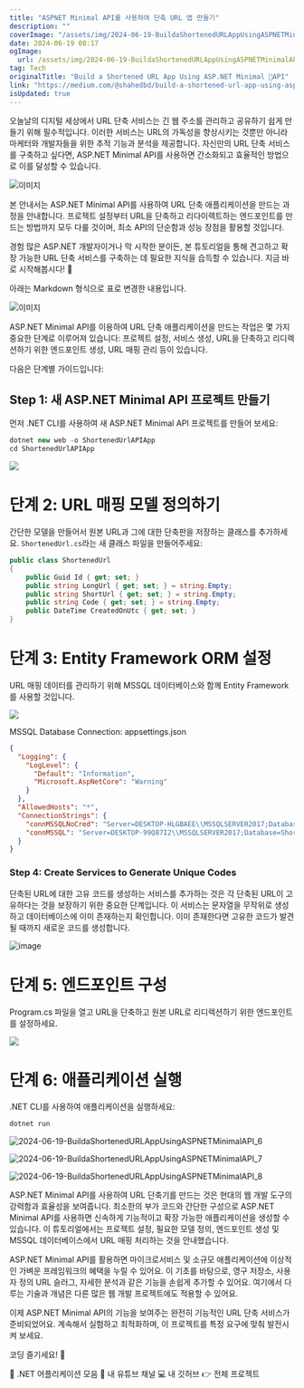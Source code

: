 ```yaml
---
title: "ASPNET Minimal API를 사용하여 단축 URL 앱 만들기"
description: ""
coverImage: "/assets/img/2024-06-19-BuildaShortenedURLAppUsingASPNETMinimalAPI_0.png"
date: 2024-06-19 08:17
ogImage: 
  url: /assets/img/2024-06-19-BuildaShortenedURLAppUsingASPNETMinimalAPI_0.png
tag: Tech
originalTitle: "Build a Shortened URL App Using ASP.NET Minimal 🚀API"
link: "https://medium.com/@shahedbd/build-a-shortened-url-app-using-asp-net-minimal-api-d2572d6fd75a"
isUpdated: true
---
```






오늘날의 디지털 세상에서 URL 단축 서비스는 긴 웹 주소를 관리하고 공유하기 쉽게 만들기 위해 필수적입니다. 이러한 서비스는 URL의 가독성을 향상시키는 것뿐만 아니라 마케터와 개발자들을 위한 추적 기능과 분석을 제공합니다. 자신만의 URL 단축 서비스를 구축하고 싶다면, ASP.NET Minimal API를 사용하면 간소화되고 효율적인 방법으로 이를 달성할 수 있습니다.

![이미지](/assets/img/2024-06-19-BuildaShortenedURLAppUsingASPNETMinimalAPI_0.png)

본 안내서는 ASP.NET Minimal API를 사용하여 URL 단축 애플리케이션을 만드는 과정을 안내합니다. 프로젝트 설정부터 URL을 단축하고 리다이렉트하는 엔드포인트를 만드는 방법까지 모두 다룰 것이며, 최소 API의 단순함과 성능 장점을 활용할 것입니다.

경험 많은 ASP.NET 개발자이거나 막 시작한 분이든, 본 튜토리얼을 통해 견고하고 확장 가능한 URL 단축 서비스를 구축하는 데 필요한 지식을 습득할 수 있습니다. 지금 바로 시작해봅시다! 🚀

<div class="content-ad"></div>

아래는 Markdown 형식으로 표로 변경한 내용입니다.

![이미지](/assets/img/2024-06-19-BuildaShortenedURLAppUsingASPNETMinimalAPI_1.png)

ASP.NET Minimal API를 이용하여 URL 단축 애플리케이션을 만드는 작업은 몇 가지 중요한 단계로 이루어져 있습니다: 프로젝트 설정, 서비스 생성, URL을 단축하고 리디렉션하기 위한 엔드포인트 생성, URL 매핑 관리 등이 있습니다.

다음은 단계별 가이드입니다:

## Step 1: 새 ASP.NET Minimal API 프로젝트 만들기

<div class="content-ad"></div>

먼저 .NET CLI를 사용하여 새 ASP.NET Minimal API 프로젝트를 만들어 보세요:

```js
dotnet new web -o ShortenedUrlAPIApp
cd ShortenedUrlAPIApp
```

<img src="/assets/img/2024-06-19-BuildaShortenedURLAppUsingASPNETMinimalAPI_2.png" />

# 단계 2: URL 매핑 모델 정의하기

<div class="content-ad"></div>

간단한 모델을 만들어서 원본 URL과 그에 대한 단축판을 저장하는 클래스를 추가하세요. `ShortenedUrl.cs`라는 새 클래스 파일을 만들어주세요:

```csharp
public class ShortenedUrl
{
    public Guid Id { get; set; }
    public string LongUrl { get; set; } = string.Empty;
    public string ShortUrl { get; set; } = string.Empty;
    public string Code { get; set; } = string.Empty;
    public DateTime CreatedOnUtc { get; set; }
}
```

# 단계 3: Entity Framework ORM 설정

URL 매핑 데이터를 관리하기 위해 MSSQL 데이터베이스와 함께 Entity Framework를 사용할 것입니다.

<div class="content-ad"></div>

<img src="/assets/img/2024-06-19-BuildaShortenedURLAppUsingASPNETMinimalAPI_3.png" />

MSSQL Database Connection: appsettings.json

```json
{
  "Logging": {
    "LogLevel": {
      "Default": "Information",
      "Microsoft.AspNetCore": "Warning"
    }
  },
  "AllowedHosts": "*",
  "ConnectionStrings": {
    "connMSSQLNoCred": "Server=DESKTOP-HLGBAEE\\MSSQLSERVER2017;Database=ShortenedUrlAPIApp;Trusted_Connection=True;MultipleActiveResultSets=true;TrustServerCertificate=true",
    "connMSSQL": "Server=DESKTOP-99Q87I2\\MSSQLSERVER2017;Database=ShortenedUrlAPIApp;User ID=sa;Password=dev123456;MultipleActiveResultSets=true;TrustServerCertificate=true"
  }
}
```

### Step 4: Create Services to Generate Unique Codes

<div class="content-ad"></div>

단축된 URL에 대한 고유 코드를 생성하는 서비스를 추가하는 것은 각 단축된 URL이 고유하다는 것을 보장하기 위한 중요한 단계입니다. 이 서비스는 문자열을 무작위로 생성하고 데이터베이스에 이미 존재하는지 확인합니다. 이미 존재한다면 고유한 코드가 발견될 때까지 새로운 코드를 생성합니다.

![image](/assets/img/2024-06-19-BuildaShortenedURLAppUsingASPNETMinimalAPI_4.png)

# 단계 5: 엔드포인트 구성

Program.cs 파일을 열고 URL을 단축하고 원본 URL로 리디렉션하기 위한 엔드포인트를 설정하세요.

<div class="content-ad"></div>

<img src="/assets/img/2024-06-19-BuildaShortenedURLAppUsingASPNETMinimalAPI_5.png" />

# 단계 6: 애플리케이션 실행

.NET CLI를 사용하여 애플리케이션을 실행하세요:

```js
dotnet run
```

<div class="content-ad"></div>


![2024-06-19-BuildaShortenedURLAppUsingASPNETMinimalAPI_6](/assets/img/2024-06-19-BuildaShortenedURLAppUsingASPNETMinimalAPI_6.png)

![2024-06-19-BuildaShortenedURLAppUsingASPNETMinimalAPI_7](/assets/img/2024-06-19-BuildaShortenedURLAppUsingASPNETMinimalAPI_7.png)

![2024-06-19-BuildaShortenedURLAppUsingASPNETMinimalAPI_8](/assets/img/2024-06-19-BuildaShortenedURLAppUsingASPNETMinimalAPI_8.png)

ASP.NET Minimal API를 사용하여 URL 단축기를 만드는 것은 현대의 웹 개발 도구의 강력함과 효율성을 보여줍니다. 최소한의 부가 코드와 간단한 구성으로 ASP.NET Minimal API를 사용하면 신속하게 기능적이고 확장 가능한 애플리케이션을 생성할 수 있습니다. 이 튜토리얼에서는 프로젝트 설정, 필요한 모델 정의, 엔드포인트 생성 및 MSSQL 데이터베이스에서 URL 매핑 처리하는 것을 안내했습니다.


<div class="content-ad"></div>

ASP.NET Minimal API를 활용하면 마이크로서비스 및 소규모 애플리케이션에 이상적인 가벼운 프레임워크의 혜택을 누릴 수 있어요. 이 기초를 바탕으로, 영구 저장소, 사용자 정의 URL 슬러그, 자세한 분석과 같은 기능을 손쉽게 추가할 수 있어요. 여기에서 다루는 기술과 개념은 다른 많은 웹 개발 프로젝트에도 적용할 수 있어요.

이제 ASP.NET Minimal API의 기능을 보여주는 완전히 기능적인 URL 단축 서비스가 준비되었어요. 계속해서 실험하고 최적화하며, 이 프로젝트를 특정 요구에 맞춰 발전시켜 보세요.

코딩 즐기세요! 🚀

👋 .NET 어플리케이션 모음
🚀 내 유튜브 채널
💻 내 깃허브
👉 전체 프로젝트